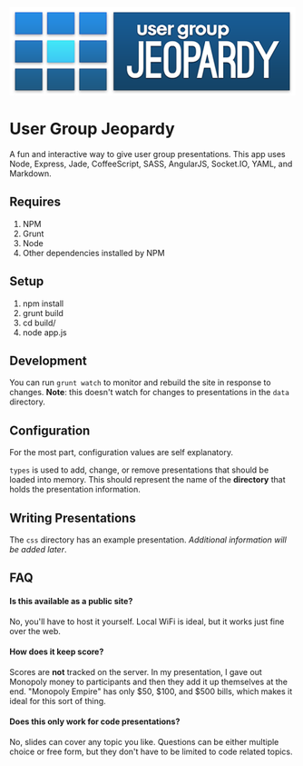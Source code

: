 ![User Group Jeopardy](./src/public/ui/logo.png)

# User Group Jeopardy

A fun and interactive way to give user group presentations. This app uses Node, Express, Jade, CoffeeScript, SASS, AngularJS, Socket.IO, YAML, and Markdown.

## Requires

1. NPM
2. Grunt
3. Node
4. Other dependencies installed by NPM

## Setup

1. npm install
2. grunt build
3. cd build/
4. node app.js

## Development

You can run `grunt watch` to monitor and rebuild the site in response to changes. **Note**: this doesn't watch for changes to presentations in the `data` directory.


## Configuration

For the most part, configuration values are self explanatory.

`types` is used to add, change, or remove presentations that should be loaded into memory. This should represent the name of the **directory** that holds the presentation information.


## Writing Presentations

The `css` directory has an example presentation. *Additional information will be added later*.


## FAQ

#### Is this available as a public site?

No, you'll have to host it yourself. Local WiFi is ideal, but it works just fine over the web.

#### How does it keep score?

Scores are **not** tracked on the server. In my presentation, I gave out Monopoly money to participants and then they add it up themselves at the end. "Monopoly Empire" has only $50, $100, and $500 bills, which makes it ideal for this sort of thing.

#### Does this only work for code presentations?

No, slides can cover any topic you like. Questions can be either multiple choice or free form, but they don't have to be limited to code related topics.